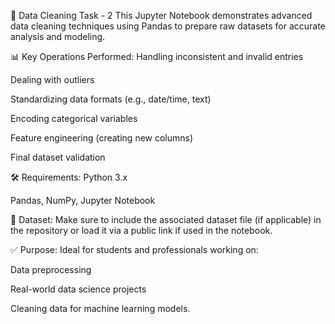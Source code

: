 🧼 Data Cleaning Task - 2
This Jupyter Notebook demonstrates advanced data cleaning techniques using Pandas to prepare raw datasets for accurate analysis and modeling.

📊 Key Operations Performed:
Handling inconsistent and invalid entries

Dealing with outliers

Standardizing data formats (e.g., date/time, text)

Encoding categorical variables

Feature engineering (creating new columns)

Final dataset validation

🛠 Requirements:
Python 3.x

Pandas, NumPy, Jupyter Notebook

📁 Dataset:
Make sure to include the associated dataset file (if applicable) in the repository or load it via a public link if used in the notebook.

✅ Purpose:
Ideal for students and professionals working on:

Data preprocessing

Real-world data science projects

Cleaning data for machine learning models.
